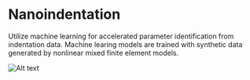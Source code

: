 # Nanoindentation
Utilize machine learning for accelerated parameter identification from indentation data. Machine learing models are trained with synthetic data generated by nonlinear mixed finite element models.


<img src="https://github.com//PatrickGio/Nanoindentation/Figures/Figure_1_2.png" alt="Alt text" title="Optional title">

